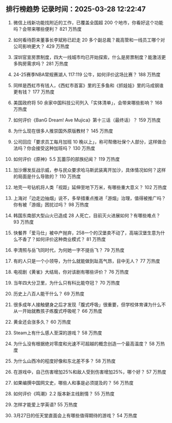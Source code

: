
## 排行榜趋势 记录时间：2025-03-28 12:22:47
  
  1. 微信上线新功能找附近的工作，已覆盖全国超 200 个地市，你看好这个功能吗？会带来哪些便利？ 821 万热度
    
  2. 如何看待蔚来董事长李斌称已赶走 20 多个副总裁？裁高管和一线员工哪个对公司影响更大？ 429 万热度
    
  3. 深圳官宣房票制度，四大一线城市均已开始探索，什么是房票制度？能激活更多购房需求吗？ 281 万热度
    
  4. 24-25赛季NBA常规赛湖人 117:119 公牛，如何评价这场比赛？ 188 万热度
    
  5. 同样是西虹市有钱人，《西虹市首富》里的王多鱼和《抓娃娃》里的马成钢谁更有钱？ 177 万热度
    
  6. 美国政府将 50 余家中国科技公司列入「实体清单」，会带来哪些影响？ 168 万热度
    
  7. 如何评价《BanG Dream! Ave Mujica》第十三话（最终话）？ 159 万热度
    
  8. 为什么现在很多人推崇国外原版教材？ 145 万热度
    
  9. 公司回应「要求员工每月加班 10 晚以上」，称可帮缴社保个人部分，这样做合法吗？你会接受这种加班吗？ 130 万热度
    
  10. 如何评价《原神》5.5 瓦蕾莎的部族纪闻？ 119 万热度
    
  11. 加沙爆发反战示威，参与民众要求哈马斯武装离开加沙，具体情况如何？这样的局面是什么导致的？ 110 万热度
    
  12. 地壳一号钻机将人类「视距」延伸至地下万米，有哪些重大意义？ 102 万热度
    
  13. 上海对「边走边抽烟」说不，多举措重点推进「游烟」治理，值得被推广吗？你有被「游烟」困扰过吗？ 98 万热度
    
  14. 韩国东南部大型山火已造成 28 人死亡，目前灭火进展如何？有哪些难点？ 93 万热度
    
  15. 快餐界「爱马仕」被中产抛弃，258一个的汉堡卖不动了，高端汉堡生意为什么不香了？如何评价这种商业模式？ 81 万热度
    
  16. 李清照与岳飞同时代，为何她一字不提岳飞？ 79 万热度
    
  17. 有的人只是一个小领导，为什么就能做到趾高气昂，目中无人？ 77 万热度
    
  18. 电视剧《黄雀》大结局，你对该剧有哪些评价？ 76 万热度
    
  19. 当年四大分卫里，为什么只有科比能夺冠？ 70 万热度
    
  20. 历史上八百人能干什么？ 69 万热度
    
  21. 很多成年人接触健身之后才发现「腹式呼吸」很重要，但学校体育课为什么不从一开始就教孩子练腹式呼吸呢？ 66 万热度
    
  22. 黄金还会涨多久？ 60 万热度
    
  23. Steam上有什么感人至深的游戏？ 58 万热度
    
  24. 为什么没有根据绝对零度和光速不可超越的概念创造一个最高温度？ 58 万热度
    
  25. 为什么山西冷的程度好像和东北差不多？ 58 万热度
    
  26. 在游戏中，自己伤害增加25%和敌人受到伤害增加25%，哪个好？ 57 万热度
    
  27. 如果编撰中国网文史，哪些人和事是必须提及的？ 56 万热度
    
  28. 如何评价《鸣潮》2.2 版本新主线剧情？ 55 万热度
    
  29. 怎样才能爱上学英语? 55 万热度
    
  30. 3月27日的任天堂直面会上有哪些值得期待的游戏？ 54 万热度
    